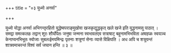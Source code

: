 +++
title = "०३ युध्मो अनर्वा"

+++

युध्मो योद्धा अनर्वा अभिगन्तृरहितो युद्धेष्वपराङ्मुखोवा खजकृद्युद्धकृत् खले खजे इति युद्धनामसु पाठात् । समद्वा समत्कलहः तद्वान् शूरः शौर्योपेतः जनुषा जन्मना स्वभावतएव सत्राषाट् बहूनामभिभविता अषाह्ळः स्वयञ्च केनाप्यनभिभूतः स्वोजाः सुबलःईमयमिन्द्रः पृतनाः शत्रूणां सेनाः व्यासे विक्षिपति । अध अपि च शत्रूयन्तं शात्रवमाचरन्तं विश्वं सर्वं जघान हन्ति ॥ ३ ॥